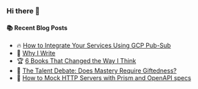 ### Hi there 👋

<!--
**jorzel/jorzel** is a ✨ _special_ ✨ repository because its `README.md` (this file) appears on your GitHub profile.

Here are some ideas to get you started:

- 🔭 I’m currently working on ...
- 🌱 I’m currently learning ...
- 👯 I’m looking to collaborate on ...
- 🤔 I’m looking for help with ...
- 💬 Ask me about ...
- 📫 How to reach me: ...
- 😄 Pronouns: ...
- ⚡ Fun fact: ...
-->

#### :books: Recent Blog Posts
<!-- BLOGPOSTS:START -->
 - 🔥 [How to Integrate Your Services Using GCP Pub-Sub](https://blog.devops.dev/how-to-integrate-your-services-using-gcp-pub-sub-af54bd9b7a3d?source=rss-607ede630b31------2)
 - 📰 [Why I Write](https://medium.com/illuminations-mirror/why-i-write-d18f93972c24?source=rss-607ede630b31------2)
 - 🏆 [6 Books That Changed the Way I Think](https://baos.pub/6-books-that-changed-the-way-i-think-699dd5f25335?source=rss-607ede630b31------2)
 - 🔘 [The Talent Debate: Does Mastery Require Giftedness?](https://medium.com/@orzel.jarek/the-talent-debate-does-mastery-require-giftedness-c019c57dca08?source=rss-607ede630b31------2)
 - 📰 [How to Mock HTTP Servers with Prism and OpenAPI specs](https://levelup.gitconnected.com/how-to-mock-http-servers-with-prism-and-openapi-specs-6c75aaf013fa?source=rss-607ede630b31------2)<!-- BLOGPOSTS:END -->